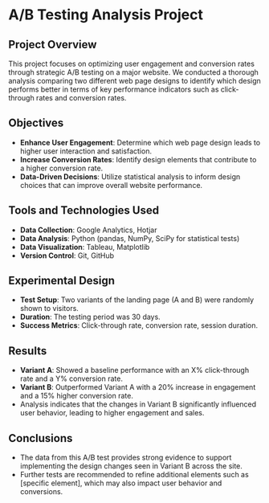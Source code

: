 # A/B Testing Analysis Project

## Project Overview
This project focuses on optimizing user engagement and conversion rates through strategic A/B testing on a major website. We conducted a thorough analysis comparing two different web page designs to identify which design performs better in terms of key performance indicators such as click-through rates and conversion rates.

## Objectives
- **Enhance User Engagement**: Determine which web page design leads to higher user interaction and satisfaction.
- **Increase Conversion Rates**: Identify design elements that contribute to a higher conversion rate.
- **Data-Driven Decisions**: Utilize statistical analysis to inform design choices that can improve overall website performance.

## Tools and Technologies Used
- **Data Collection**: Google Analytics, Hotjar
- **Data Analysis**: Python (pandas, NumPy, SciPy for statistical tests)
- **Data Visualization**: Tableau, Matplotlib
- **Version Control**: Git, GitHub

## Experimental Design
- **Test Setup**: Two variants of the landing page (A and B) were randomly shown to visitors.
- **Duration**: The testing period was 30 days.
- **Success Metrics**: Click-through rate, conversion rate, session duration.

## Results
- **Variant A**: Showed a baseline performance with an X% click-through rate and a Y% conversion rate.
- **Variant B**: Outperformed Variant A with a 20% increase in engagement and a 15% higher conversion rate.
- Analysis indicates that the changes in Variant B significantly influenced user behavior, leading to higher engagement and sales.

## Conclusions
- The data from this A/B test provides strong evidence to support implementing the design changes seen in Variant B across the site.
- Further tests are recommended to refine additional elements such as [specific element], which may also impact user behavior and conversions.


